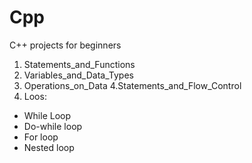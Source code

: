 # Cpp
C++ projects for beginners
1. Statements_and_Functions
2. Variables_and_Data_Types
3. Operations_on_Data
4.Statements_and_Flow_Control
5. Loos:
  - While Loop
  - Do-while loop
  - For loop
  - Nested loop

